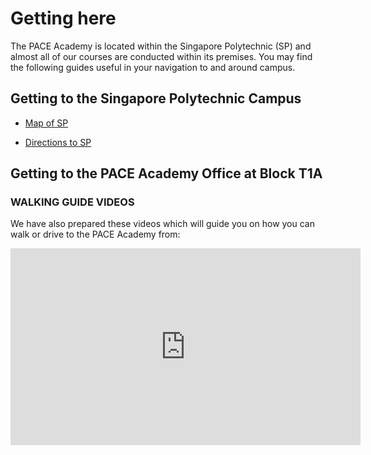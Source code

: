 # Getting here

The PACE Academy is located within the Singapore Polytechnic (SP) and almost all of our courses are conducted within its premises. You may find the following guides useful in your navigation to and around campus.

## Getting to the Singapore Polytechnic Campus

* [Map of SP](https://www.sp.edu.sg/map)

* [Directions to SP](https://www.sp.edu.sg/sp/about-sp/visit-us/directions-to-sp)

## Getting to the PACE Academy Office at Block T1A

### WALKING GUIDE VIDEOS

We have also prepared these videos which will guide you on how you can walk or drive to the PACE Academy from:

<body>
<div class="opendoc-video">
<iframe width="560" height="315" src="https://youtu.be/pdTsjfa-pmc" frameborder="0" allow="autoplay; encrypted-media" allowfullscreen></iframe>
</div>
</body>

